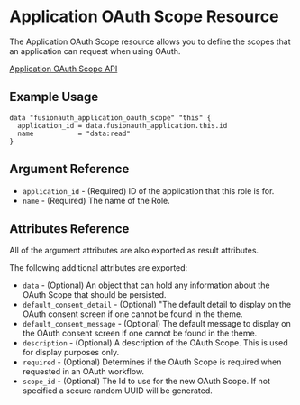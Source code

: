 # Application OAuth Scope Resource

The Application OAuth Scope resource allows you to define the scopes that an application can request when using OAuth.

[Application OAuth Scope API](https://fusionauth.io/docs/apis/scopes)

## Example Usage

```hcl
data "fusionauth_application_oauth_scope" "this" {
  application_id = data.fusionauth_application.this.id
  name           = "data:read"
}
```

## Argument Reference

* `application_id` - (Required) ID of the application that this role is for.
* `name` - (Required) The name of the Role.

## Attributes Reference

All of the argument attributes are also exported as result attributes.

The following additional attributes are exported:

* `data` - (Optional) An object that can hold any information about the OAuth Scope that should be persisted.
* `default_consent_detail` - (Optional) "The default detail to display on the OAuth consent screen if one cannot be found in the theme.
* `default_consent_message` - (Optional) The default message to display on the OAuth consent screen if one cannot be found in the theme.
* `description` - (Optional) A description of the OAuth Scope. This is used for display purposes only.
* `required` - (Optional) Determines if the OAuth Scope is required when requested in an OAuth workflow.
* `scope_id` - (Optional) The Id to use for the new OAuth Scope. If not specified a secure random UUID will be generated.
